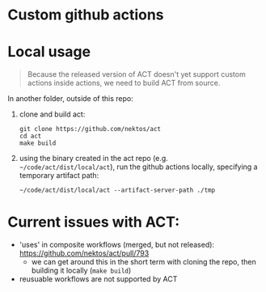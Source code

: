 # Custom github actions


# Local usage
> Because the released version of ACT doesn't yet support custom actions inside actions, we need to build ACT from source.

In another folder, outside of this repo:
1. clone and build act:
    ```
    git clone https://github.com/nektos/act
    cd act
    make build
    ```
1. using the binary created in the act repo (e.g. `~/code/act/dist/local/act`), run the github actions locally, specifying a temporary artifact path:
    ```
    ~/code/act/dist/local/act --artifact-server-path ./tmp
    ```

# Current issues with ACT:
- 'uses' in composite workflows (merged, but not released): https://github.com/nektos/act/pull/793
  - we can get around this in the short term with cloning the repo, then building it locally (`make build`)
- reusuable workflows are not supported by ACT
